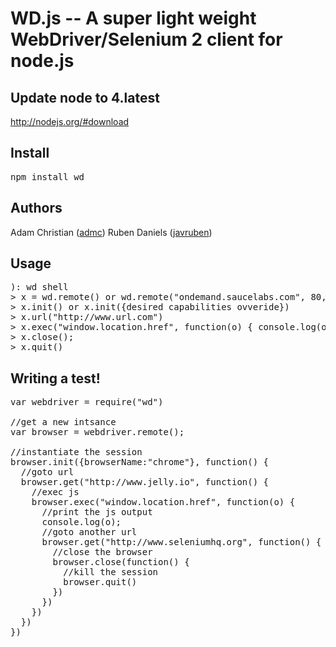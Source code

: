 # WD.js -- A super light weight WebDriver/Selenium 2 client for node.js

## Update node to 4.latest

http://nodejs.org/#download

## Install

<pre>
npm install wd
</pre>

## Authors

Adam Christian ([admc](http://github.com/admc))
Ruben Daniels ([javruben](https://github.com/javruben))

## Usage

<pre>
): wd shell
> x = wd.remote() or wd.remote("ondemand.saucelabs.com", 80, "username", "apikey")
> x.init() or x.init({desired capabilities ovveride})
> x.url("http://www.url.com")
> x.exec("window.location.href", function(o) { console.log(o) })
> x.close();
> x.quit()
</pre>


## Writing a test!

<pre>
var webdriver = require("wd")

//get a new intsance
var browser = webdriver.remote();

//instantiate the session
browser.init({browserName:"chrome"}, function() {
  //goto url
  browser.get("http://www.jelly.io", function() {
    //exec js
    browser.exec("window.location.href", function(o) {
      //print the js output
      console.log(o);
      //goto another url
      browser.get("http://www.seleniumhq.org", function() {
        //close the browser
        browser.close(function() {
          //kill the session
          browser.quit()
        })
      })
    })
  })
})

</pre>
